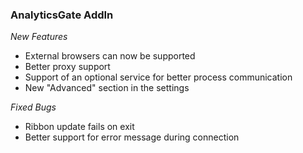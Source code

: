 ### AnalyticsGate AddIn

*New Features*
- External browsers can now be supported
- Better proxy support
- Support of an optional service for better process communication
- New "Advanced" section in the settings
  
*Fixed Bugs*
- Ribbon update fails on exit
- Better support for error message during connection

